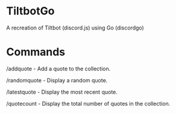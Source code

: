 # TiltbotGo
A recreation of Tiltbot (discord.js) using Go (discordgo)

# Commands
/addquote - Add a quote to the collection.

/randomquote - Display a random quote.

/latestquote - Display the most recent quote.

/quotecount - Display the total number of quotes in the collection.
